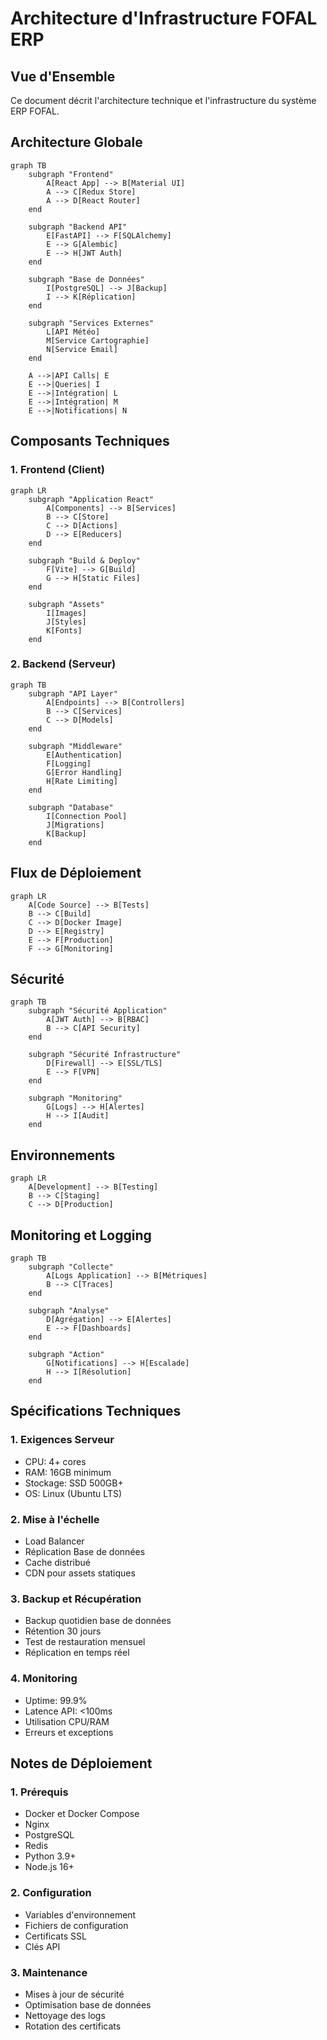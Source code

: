 # Architecture d'Infrastructure FOFAL ERP

## Vue d'Ensemble
Ce document décrit l'architecture technique et l'infrastructure du système ERP FOFAL.

## Architecture Globale

```mermaid
graph TB
    subgraph "Frontend"
        A[React App] --> B[Material UI]
        A --> C[Redux Store]
        A --> D[React Router]
    end

    subgraph "Backend API"
        E[FastAPI] --> F[SQLAlchemy]
        E --> G[Alembic]
        E --> H[JWT Auth]
    end

    subgraph "Base de Données"
        I[PostgreSQL] --> J[Backup]
        I --> K[Réplication]
    end

    subgraph "Services Externes"
        L[API Météo]
        M[Service Cartographie]
        N[Service Email]
    end

    A -->|API Calls| E
    E -->|Queries| I
    E -->|Intégration| L
    E -->|Intégration| M
    E -->|Notifications| N
```

## Composants Techniques

### 1. Frontend (Client)

```mermaid
graph LR
    subgraph "Application React"
        A[Components] --> B[Services]
        B --> C[Store]
        C --> D[Actions]
        D --> E[Reducers]
    end

    subgraph "Build & Deploy"
        F[Vite] --> G[Build]
        G --> H[Static Files]
    end

    subgraph "Assets"
        I[Images]
        J[Styles]
        K[Fonts]
    end
```

### 2. Backend (Serveur)

```mermaid
graph TB
    subgraph "API Layer"
        A[Endpoints] --> B[Controllers]
        B --> C[Services]
        C --> D[Models]
    end

    subgraph "Middleware"
        E[Authentication]
        F[Logging]
        G[Error Handling]
        H[Rate Limiting]
    end

    subgraph "Database"
        I[Connection Pool]
        J[Migrations]
        K[Backup]
    end
```

## Flux de Déploiement

```mermaid
graph LR
    A[Code Source] --> B[Tests]
    B --> C[Build]
    C --> D[Docker Image]
    D --> E[Registry]
    E --> F[Production]
    F --> G[Monitoring]
```

## Sécurité

```mermaid
graph TB
    subgraph "Sécurité Application"
        A[JWT Auth] --> B[RBAC]
        B --> C[API Security]
    end

    subgraph "Sécurité Infrastructure"
        D[Firewall] --> E[SSL/TLS]
        E --> F[VPN]
    end

    subgraph "Monitoring"
        G[Logs] --> H[Alertes]
        H --> I[Audit]
    end
```

## Environnements

```mermaid
graph LR
    A[Development] --> B[Testing]
    B --> C[Staging]
    C --> D[Production]
```

## Monitoring et Logging

```mermaid
graph TB
    subgraph "Collecte"
        A[Logs Application] --> B[Métriques]
        B --> C[Traces]
    end

    subgraph "Analyse"
        D[Agrégation] --> E[Alertes]
        E --> F[Dashboards]
    end

    subgraph "Action"
        G[Notifications] --> H[Escalade]
        H --> I[Résolution]
    end
```

## Spécifications Techniques

### 1. Exigences Serveur
- CPU: 4+ cores
- RAM: 16GB minimum
- Stockage: SSD 500GB+
- OS: Linux (Ubuntu LTS)

### 2. Mise à l'échelle
- Load Balancer
- Réplication Base de données
- Cache distribué
- CDN pour assets statiques

### 3. Backup et Récupération
- Backup quotidien base de données
- Rétention 30 jours
- Test de restauration mensuel
- Réplication en temps réel

### 4. Monitoring
- Uptime: 99.9%
- Latence API: <100ms
- Utilisation CPU/RAM
- Erreurs et exceptions

## Notes de Déploiement

### 1. Prérequis
- Docker et Docker Compose
- Nginx
- PostgreSQL
- Redis
- Python 3.9+
- Node.js 16+

### 2. Configuration
- Variables d'environnement
- Fichiers de configuration
- Certificats SSL
- Clés API

### 3. Maintenance
- Mises à jour de sécurité
- Optimisation base de données
- Nettoyage des logs
- Rotation des certificats
